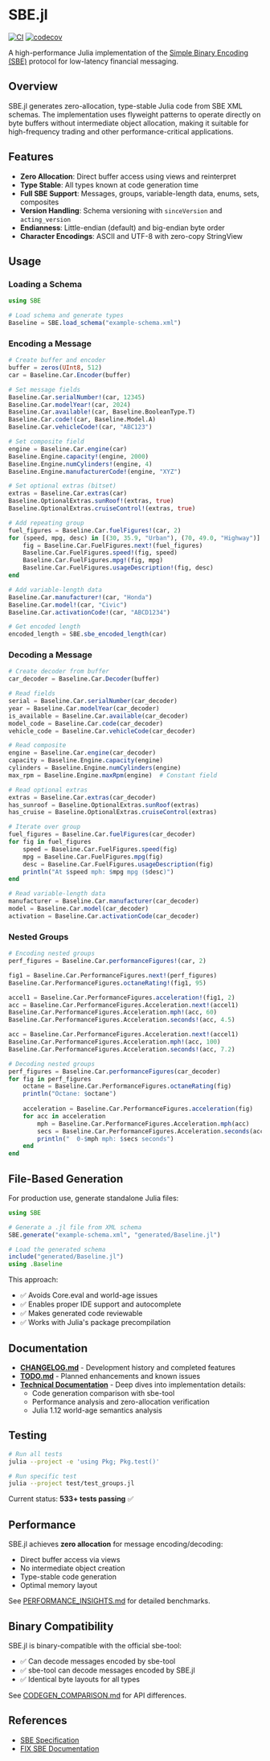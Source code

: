 # SBE.jl

[![CI](https://github.com/DarrylGamroth/SBE.jl/actions/workflows/ci.yml/badge.svg)](https://github.com/DarrylGamroth/SBE.jl/actions/workflows/ci.yml)
[![codecov](https://codecov.io/gh/DarrylGamroth/SBE.jl/branch/main/graph/badge.svg)](https://codecov.io/gh/DarrylGamroth/SBE.jl)

A high-performance Julia implementation of the [Simple Binary Encoding (SBE)](https://github.com/aeron-io/simple-binary-encoding) protocol for low-latency financial messaging.

## Overview

SBE.jl generates zero-allocation, type-stable Julia code from SBE XML schemas. The implementation uses flyweight patterns to operate directly on byte buffers without intermediate object allocation, making it suitable for high-frequency trading and other performance-critical applications.

## Features

- **Zero Allocation**: Direct buffer access using views and reinterpret
- **Type Stable**: All types known at code generation time
- **Full SBE Support**: Messages, groups, variable-length data, enums, sets, composites
- **Version Handling**: Schema versioning with `sinceVersion` and `acting_version`
- **Endianness**: Little-endian (default) and big-endian byte order
- **Character Encodings**: ASCII and UTF-8 with zero-copy StringView

## Usage

### Loading a Schema

```julia
using SBE

# Load schema and generate types
Baseline = SBE.load_schema("example-schema.xml")
```

### Encoding a Message

```julia
# Create buffer and encoder
buffer = zeros(UInt8, 512)
car = Baseline.Car.Encoder(buffer)

# Set message fields
Baseline.Car.serialNumber!(car, 12345)
Baseline.Car.modelYear!(car, 2024)
Baseline.Car.available!(car, Baseline.BooleanType.T)
Baseline.Car.code!(car, Baseline.Model.A)
Baseline.Car.vehicleCode!(car, "ABC123")

# Set composite field
engine = Baseline.Car.engine(car)
Baseline.Engine.capacity!(engine, 2000)
Baseline.Engine.numCylinders!(engine, 4)
Baseline.Engine.manufacturerCode!(engine, "XYZ")

# Set optional extras (bitset)
extras = Baseline.Car.extras(car)
Baseline.OptionalExtras.sunRoof!(extras, true)
Baseline.OptionalExtras.cruiseControl!(extras, true)

# Add repeating group
fuel_figures = Baseline.Car.fuelFigures!(car, 2)
for (speed, mpg, desc) in [(30, 35.9, "Urban"), (70, 49.0, "Highway")]
    fig = Baseline.Car.FuelFigures.next!(fuel_figures)
    Baseline.Car.FuelFigures.speed!(fig, speed)
    Baseline.Car.FuelFigures.mpg!(fig, mpg)
    Baseline.Car.FuelFigures.usageDescription!(fig, desc)
end

# Add variable-length data
Baseline.Car.manufacturer!(car, "Honda")
Baseline.Car.model!(car, "Civic")
Baseline.Car.activationCode!(car, "ABCD1234")

# Get encoded length
encoded_length = SBE.sbe_encoded_length(car)
```

### Decoding a Message

```julia
# Create decoder from buffer
car_decoder = Baseline.Car.Decoder(buffer)

# Read fields
serial = Baseline.Car.serialNumber(car_decoder)
year = Baseline.Car.modelYear(car_decoder)
is_available = Baseline.Car.available(car_decoder)
model_code = Baseline.Car.code(car_decoder)
vehicle_code = Baseline.Car.vehicleCode(car_decoder)

# Read composite
engine = Baseline.Car.engine(car_decoder)
capacity = Baseline.Engine.capacity(engine)
cylinders = Baseline.Engine.numCylinders(engine)
max_rpm = Baseline.Engine.maxRpm(engine)  # Constant field

# Read optional extras
extras = Baseline.Car.extras(car_decoder)
has_sunroof = Baseline.OptionalExtras.sunRoof(extras)
has_cruise = Baseline.OptionalExtras.cruiseControl(extras)

# Iterate over group
fuel_figures = Baseline.Car.fuelFigures(car_decoder)
for fig in fuel_figures
    speed = Baseline.Car.FuelFigures.speed(fig)
    mpg = Baseline.Car.FuelFigures.mpg(fig)
    desc = Baseline.Car.FuelFigures.usageDescription(fig)
    println("At $speed mph: $mpg mpg ($desc)")
end

# Read variable-length data
manufacturer = Baseline.Car.manufacturer(car_decoder)
model = Baseline.Car.model(car_decoder)
activation = Baseline.Car.activationCode(car_decoder)
```

### Nested Groups

```julia
# Encoding nested groups
perf_figures = Baseline.Car.performanceFigures!(car, 2)

fig1 = Baseline.Car.PerformanceFigures.next!(perf_figures)
Baseline.Car.PerformanceFigures.octaneRating!(fig1, 95)

accel1 = Baseline.Car.PerformanceFigures.acceleration!(fig1, 2)
acc = Baseline.Car.PerformanceFigures.Acceleration.next!(accel1)
Baseline.Car.PerformanceFigures.Acceleration.mph!(acc, 60)
Baseline.Car.PerformanceFigures.Acceleration.seconds!(acc, 4.5)

acc = Baseline.Car.PerformanceFigures.Acceleration.next!(accel1)
Baseline.Car.PerformanceFigures.Acceleration.mph!(acc, 100)
Baseline.Car.PerformanceFigures.Acceleration.seconds!(acc, 7.2)

# Decoding nested groups
perf_figures = Baseline.Car.performanceFigures(car_decoder)
for fig in perf_figures
    octane = Baseline.Car.PerformanceFigures.octaneRating(fig)
    println("Octane: $octane")
    
    acceleration = Baseline.Car.PerformanceFigures.acceleration(fig)
    for acc in acceleration
        mph = Baseline.Car.PerformanceFigures.Acceleration.mph(acc)
        secs = Baseline.Car.PerformanceFigures.Acceleration.seconds(acc)
        println("  0-$mph mph: $secs seconds")
    end
end
```

## File-Based Generation

For production use, generate standalone Julia files:

```julia
using SBE

# Generate a .jl file from XML schema
SBE.generate("example-schema.xml", "generated/Baseline.jl")

# Load the generated schema
include("generated/Baseline.jl")
using .Baseline
```

This approach:
- ✅ Avoids Core.eval and world-age issues
- ✅ Enables proper IDE support and autocomplete
- ✅ Makes generated code reviewable
- ✅ Works with Julia's package precompilation

## Documentation

- **[CHANGELOG.md](CHANGELOG.md)** - Development history and completed features
- **[TODO.md](TODO.md)** - Planned enhancements and known issues
- **[Technical Documentation](docs/technical/)** - Deep dives into implementation details:
  - Code generation comparison with sbe-tool
  - Performance analysis and zero-allocation verification
  - Julia 1.12 world-age semantics analysis

## Testing

```bash
# Run all tests
julia --project -e 'using Pkg; Pkg.test()'

# Run specific test
julia --project test/test_groups.jl
```

Current status: **533+ tests passing** ✅

## Performance

SBE.jl achieves **zero allocation** for message encoding/decoding:
- Direct buffer access via views
- No intermediate object creation
- Type-stable code generation
- Optimal memory layout

See [PERFORMANCE_INSIGHTS.md](docs/technical/PERFORMANCE_INSIGHTS.md) for detailed benchmarks.

## Binary Compatibility

SBE.jl is binary-compatible with the official sbe-tool:
- ✅ Can decode messages encoded by sbe-tool
- ✅ sbe-tool can decode messages encoded by SBE.jl
- ✅ Identical byte layouts for all types

See [CODEGEN_COMPARISON.md](docs/technical/CODEGEN_COMPARISON.md) for API differences.

## References

- [SBE Specification](https://github.com/aeron-io/simple-binary-encoding)
- [FIX SBE Documentation](https://github.com/FIXTradingCommunity/fix-simple-binary-encoding)
